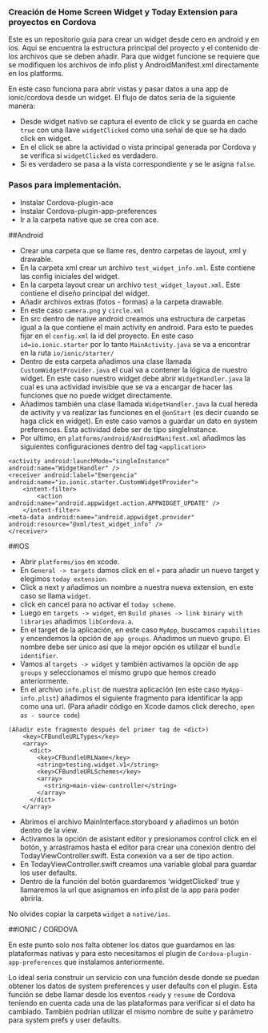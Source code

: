 ### Creación de Home Screen Widget y Today Extension para proyectos en Cordova

Este es un repositorio guia para crear un widget desde cero en android y en ios. Aqui se encuentra la estructura principal del proyecto y el contenido de los archivos que se deben añadir. Para que widget funcione se requiere que se modifiquen los archivos de info.plist y AndroidManifest.xml directamente en los platforms.

En este caso funciona para abrir vistas y pasar datos a una app de ionic/cordova desde un widget. El flujo de datos seria de la siguiente manera:

- Desde widget nativo se captura el evento de click y se guarda en cache `true` con una llave `widgetClicked` como una señal de que se ha dado click en widget. 
- En el click se abre la actividad o vista principal generada por Cordova y se verifica si `widgetClicked` es verdadero.
- Si es verdadero se pasa a la vista correspondiente y se le asigna `false`.

### Pasos para implementación.

- Instalar Cordova-plugin-ace
- Instalar Cordova-plugin-app-preferences
- Ir a la carpeta native que se crea con ace.

##Android

- Crear una carpeta que se llame res, dentro carpetas de layout, xml y drawable.
- En la carpeta xml crear un archivo `test_widget_info.xml`. Este contiene las config iniciales del widget.
- En la carpeta layout crear un archivo `test_widget_layout.xml`. Este contiene el diseño principal del widget.
- Añadir archivos extras (fotos - formas) a la carpeta drawable.
- En este caso `camera.png` y `circle.xml`
- En src dentro de native android creamos una estructura de carpetas igual a la que contiene el main activity en android. Para esto te puedes fijar en el `config.xml` la id del proyecto. En este caso `id=io.ionic.starter` por lo tanto `MainActivity.java` se va a encontrar en la ruta `io/ionic/starter/`
- Dentro de esta carpeta añadimos una clase llamada `CustomWidgetProvider.java` el cual va a contener la lógica de nuestro widget. En este caso nuestro widget debe abrir `WidgetHandler.java` la cual es una actividad invisible que se va a encargar de hacer las funciones que no puede widget directamente.
- Añadimos también una clase llamada `WidgetHandler.java` la cual hereda de activity y va realizar las funciones en el `@onStart` (es decir cuando se haga click en widget). En este caso vamos a guardar un dato en system preferences. Esta actividad debe ser de tipo singleInstance.
- Por ultimo, en `platforms/android/AndroidManifest.xml` añadimos las siguientes configuraciones dentro del tag `<application>`

````
<activity android:launchMode="singleInstance" android:name="WidgetHandler" />
<receiver android:label="Emergencia" android:name="io.ionic.starter.CustomWidgetProvider">
    <intent-filter>
        <action android:name="android.appwidget.action.APPWIDGET_UPDATE" />
    </intent-filter>
<meta-data android:name="android.appwidget.provider" android:resource="@xml/test_widget_info" />
</receiver>
````

##IOS

- Abrir `platforms/ios` en xcode.
- En `General -> targets` damos click en el `+` para añadir un nuevo target y elegimos `today extension`.
- Click a next y añadimos un nombre a nuestra nueva extension, en este caso se llama `widget`.
- click en cancel para no activar el `today scheme`.
- Luego en `targets -> widget`, en `Build phases -> link binary with libraries` añadimos `libCordova.a`.
- En el target de la aplicación, en este caso `MyApp`, buscamos `capabilities` y encendemos la opción de `app groups`. Añadimos un nuevo grupo. El nombre debe ser único así que la mejor opción es utilizar el `bundle identifier`.
- Vamos al `targets -> widget` y también activamos la opción de `app groups` y seleccionamos el mismo grupo que hemos creado anteriormente.
- En el archivo `info.plist` de nuestra aplicación (en este caso `MyApp-info.plist`) añadimos el siguiente fragmento para identificar la app como una url. (Para añadir código en Xcode damos click derecho, `open as - source code`)

````
(Añadir este fragmento después del primer tag de <dict>)
    <key>CFBundleURLTypes</key>
    <array>
      <dict>
        <key>CFBundleURLName</key>
        <string>testing.widget.v1</string>
        <key>CFBundleURLSchemes</key>
        <array>
          <string>main-view-controller</string>
        </array>
      </dict>
    </array>
````

- Abrimos el archivo MainInterface.storyboard y añadimos un botón dentro de la view.
- Activamos la opción de asistant editor y presionamos control click en el botón, y arrastramos hasta el editor para crear una conexión dentro del TodayViewController.swift. Esta conexión va a ser de tipo action.
- En TodayViewController.swift creamos una variable global para guardar los user defaults. 
- Dentro de la función del botón guardaremos ‘widgetClicked’ true y llamaremos la url que asignamos en info.plist de la app para poder abrirla.

No olvides copiar la carpeta `widget` a `native/ios`.

##IONIC / CORDOVA

En este punto solo nos falta obtener los datos que guardamos en las plataformas nativas y para esto necesitamos el plugin de `Cordova-plugin-app-preferences` que instalamos anteriormente.

Lo ideal seria construir un servicio con una función desde donde se puedan obtener los datos de system preferences y user defaults con el plugin. Esta función se debe llamar desde los eventos `ready` y `resume` de Cordova teniendo en cuenta cada una de las plataformas para verificar si el dato ha cambiado. También podrían utilizar el mismo nombre de suite y parámetro para system prefs y user defaults.


